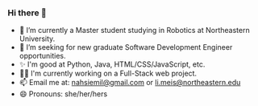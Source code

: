 ### Hi there 👋

<!--
**M33xxx/M33xxx** is a ✨ _special_ ✨ repository because its `README.md` (this file) appears on your GitHub profile.

Here are some ideas to get you started:

- 🔭 I’m currently working on ...
- 🌱 I’m currently learning ...
- 👯 I’m looking to collaborate on ...
- 🤔 I’m looking for help with ...
- 💬 Ask me about ...
- 📫 How to reach me: ...
- 😄 Pronouns: ...
- ⚡ Fun fact: ...
-->

- 🔭 I’m currently a Master student studying in Robotics at Northeastern University.
- 👯 I’m seeking for new graduate Software Development Engineer opportunities.
- ✨ I'm good at Python, Java, HTML/CSS/JavaScript, etc.
- 👩‍💻 I'm currently working on a Full-Stack web project.
- 📫 Email me at: nahsiemil@gmail.com or li.meis@northeastern.edu
- 😄 Pronouns: she/her/hers
